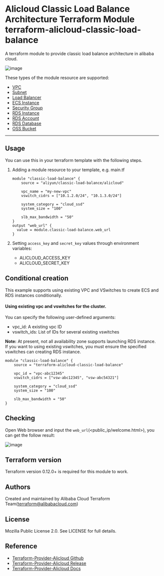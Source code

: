 Alicloud Classic Load Balance Architecture Terraform Module
terraform-alicloud-classic-load-balance
=====================================================================

A terraform module to provide classic load balance architecture in alibaba cloud.

![image](https://raw.githubusercontent.com/terraform-alicloud-modules/terraform-alicloud-classic-load-balance/master/architecture.png)

These types of the module resource are supported:

- [VPC](https://www.terraform.io/docs/providers/alicloud/r/vpc.html)
- [Subnet](https://www.terraform.io/docs/providers/alicloud/r/vswitch.html)
- [Load Balancer](https://www.terraform.io/docs/providers/alicloud/r/slb.html)
- [ECS Instance](https://www.terraform.io/docs/providers/alicloud/r/instance.html)
- [Security Group](https://www.terraform.io/docs/providers/alicloud/r/security_group.html)
- [RDS Instance](https://www.terraform.io/docs/providers/alicloud/r/db_instance.html)
- [RDS Account](https://www.terraform.io/docs/providers/alicloud/r/db_account.html)
- [RDS Database](https://www.terraform.io/docs/providers/alicloud/r/db_database.html)
- [OSS Bucket](https://www.terraform.io/docs/providers/alicloud/r/oss_bucket.html)


----------------------

Usage
-----
You can use this in your terraform template with the following steps.

1. Adding a module resource to your template, e.g. main.tf


    ```
    module "classic-load-balance" {
        source = "aliyun/classic-load-balance/alicloud"

        vpc_name = "my-new-vpc"
        vswitch_cidrs = ["10.1.2.0/24", "10.1.3.0/24"]

        system_category = "cloud_ssd"
        system_size = "100"

        slb_max_bandwidth = "50"
    }
    output "web_url" {
      value = module.classic-load-balance.web_url
    }
    ```

2. Setting `access_key` and `secret_key` values through environment variables:

    - ALICLOUD_ACCESS_KEY
    - ALICLOUD_SECRET_KEY

Conditional creation
--------------------
This example supports using existing VPC and VSwitches to create ECS and RDS instances conditionally.

#### Using existing vpc and vswitches for the cluster.

You can specify the following user-defined arguments:

* vpc_id: A existing vpc ID
* vswitch_ids: List of IDs for several existing vswitches

**Note:** At present, not all availability zone supports launching RDS instance. If you want to using existing vswitches,
you must ensure the specified vswitches can creating RDS instance.

```
module "classic-load-balance" {
    source = "terraform-alicloud-classic-load-balance"

    vpc_id = "vpc-abc12345"
    vswitch_cidrs = ["vsw-abc12345", "vsw-abc54321"]

    system_category = "cloud_ssd"
    system_size = "100"

    slb_max_bandwidth = "50"
}
```

Checking
--------
    
Open Web browser and input the `web_url`(<public_ip/welcome.html>), you can get the follow result:

![image](https://raw.githubusercontent.com/terraform-alicloud-modules/terraform-alicloud-classic-load-balance/master/welcome.png)

Terraform version
-----------------
Terraform version 0.12.0+ is required for this module to work.

Authors
-------
Created and maintained by Alibaba Cloud Terraform Team(terraform@alibabacloud.com)

License
-------
Mozilla Public License 2.0. See LICENSE for full details.

Reference
---------
* [Terraform-Provider-Alicloud Github](https://github.com/terraform-providers/terraform-provider-alicloud)
* [Terraform-Provider-Alicloud Release](https://releases.hashicorp.com/terraform-provider-alicloud/)
* [Terraform-Provider-Alicloud Docs](https://www.terraform.io/docs/providers/alicloud/)


